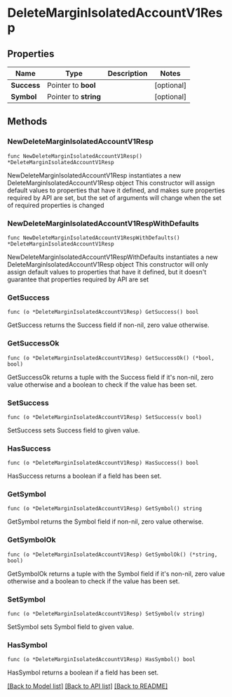 # DeleteMarginIsolatedAccountV1Resp

## Properties

Name | Type | Description | Notes
------------ | ------------- | ------------- | -------------
**Success** | Pointer to **bool** |  | [optional] 
**Symbol** | Pointer to **string** |  | [optional] 

## Methods

### NewDeleteMarginIsolatedAccountV1Resp

`func NewDeleteMarginIsolatedAccountV1Resp() *DeleteMarginIsolatedAccountV1Resp`

NewDeleteMarginIsolatedAccountV1Resp instantiates a new DeleteMarginIsolatedAccountV1Resp object
This constructor will assign default values to properties that have it defined,
and makes sure properties required by API are set, but the set of arguments
will change when the set of required properties is changed

### NewDeleteMarginIsolatedAccountV1RespWithDefaults

`func NewDeleteMarginIsolatedAccountV1RespWithDefaults() *DeleteMarginIsolatedAccountV1Resp`

NewDeleteMarginIsolatedAccountV1RespWithDefaults instantiates a new DeleteMarginIsolatedAccountV1Resp object
This constructor will only assign default values to properties that have it defined,
but it doesn't guarantee that properties required by API are set

### GetSuccess

`func (o *DeleteMarginIsolatedAccountV1Resp) GetSuccess() bool`

GetSuccess returns the Success field if non-nil, zero value otherwise.

### GetSuccessOk

`func (o *DeleteMarginIsolatedAccountV1Resp) GetSuccessOk() (*bool, bool)`

GetSuccessOk returns a tuple with the Success field if it's non-nil, zero value otherwise
and a boolean to check if the value has been set.

### SetSuccess

`func (o *DeleteMarginIsolatedAccountV1Resp) SetSuccess(v bool)`

SetSuccess sets Success field to given value.

### HasSuccess

`func (o *DeleteMarginIsolatedAccountV1Resp) HasSuccess() bool`

HasSuccess returns a boolean if a field has been set.

### GetSymbol

`func (o *DeleteMarginIsolatedAccountV1Resp) GetSymbol() string`

GetSymbol returns the Symbol field if non-nil, zero value otherwise.

### GetSymbolOk

`func (o *DeleteMarginIsolatedAccountV1Resp) GetSymbolOk() (*string, bool)`

GetSymbolOk returns a tuple with the Symbol field if it's non-nil, zero value otherwise
and a boolean to check if the value has been set.

### SetSymbol

`func (o *DeleteMarginIsolatedAccountV1Resp) SetSymbol(v string)`

SetSymbol sets Symbol field to given value.

### HasSymbol

`func (o *DeleteMarginIsolatedAccountV1Resp) HasSymbol() bool`

HasSymbol returns a boolean if a field has been set.


[[Back to Model list]](../README.md#documentation-for-models) [[Back to API list]](../README.md#documentation-for-api-endpoints) [[Back to README]](../README.md)


